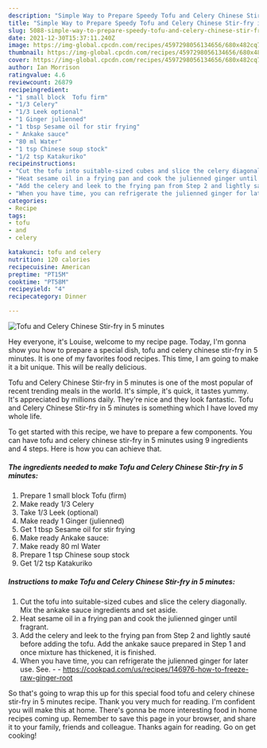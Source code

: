 ```yaml
---
description: "Simple Way to Prepare Speedy Tofu and Celery Chinese Stir-fry in 5 minutes"
title: "Simple Way to Prepare Speedy Tofu and Celery Chinese Stir-fry in 5 minutes"
slug: 5088-simple-way-to-prepare-speedy-tofu-and-celery-chinese-stir-fry-in-5-minutes
date: 2021-12-30T15:37:11.240Z
image: https://img-global.cpcdn.com/recipes/4597298056134656/680x482cq70/tofu-and-celery-chinese-stir-fry-in-5-minutes-recipe-main-photo.jpg
thumbnail: https://img-global.cpcdn.com/recipes/4597298056134656/680x482cq70/tofu-and-celery-chinese-stir-fry-in-5-minutes-recipe-main-photo.jpg
cover: https://img-global.cpcdn.com/recipes/4597298056134656/680x482cq70/tofu-and-celery-chinese-stir-fry-in-5-minutes-recipe-main-photo.jpg
author: Ian Morrison
ratingvalue: 4.6
reviewcount: 26879
recipeingredient:
- "1 small block  Tofu firm"
- "1/3 Celery"
- "1/3 Leek optional"
- "1 Ginger julienned"
- "1 tbsp Sesame oil for stir frying"
- " Ankake sauce"
- "80 ml Water"
- "1 tsp Chinese soup stock"
- "1/2 tsp Katakuriko"
recipeinstructions:
- "Cut the tofu into suitable-sized cubes and slice the celery diagonally. Mix the ankake sauce ingredients and set aside."
- "Heat sesame oil in a frying pan and cook the julienned ginger until fragrant."
- "Add the celery and leek to the frying pan from Step 2 and lightly sauté before adding the tofu. Add the ankake sauce prepared in Step 1 and once mixture has thickened, it is finished."
- "When you have time, you can refrigerate the julienned ginger for later use. See.  https://cookpad.com/us/recipes/146976-how-to-freeze-raw-ginger-root"
categories:
- Recipe
tags:
- tofu
- and
- celery

katakunci: tofu and celery 
nutrition: 120 calories
recipecuisine: American
preptime: "PT15M"
cooktime: "PT58M"
recipeyield: "4"
recipecategory: Dinner

---
```



![Tofu and Celery Chinese Stir-fry in 5 minutes](https://img-global.cpcdn.com/recipes/4597298056134656/680x482cq70/tofu-and-celery-chinese-stir-fry-in-5-minutes-recipe-main-photo.jpg)

Hey everyone, it's Louise, welcome to my recipe page. Today, I'm gonna show you how to prepare a special dish, tofu and celery chinese stir-fry in 5 minutes. It is one of my favorites food recipes. This time, I am going to make it a bit unique. This will be really delicious.



Tofu and Celery Chinese Stir-fry in 5 minutes is one of the most popular of recent trending meals in the world. It's simple, it's quick, it tastes yummy. It's appreciated by millions daily. They're nice and they look fantastic. Tofu and Celery Chinese Stir-fry in 5 minutes is something which I have loved my whole life.


To get started with this recipe, we have to prepare a few components. You can have tofu and celery chinese stir-fry in 5 minutes using 9 ingredients and 4 steps. Here is how you can achieve that.

<!--inarticleads1-->

##### The ingredients needed to make Tofu and Celery Chinese Stir-fry in 5 minutes:

1. Prepare 1 small block  Tofu (firm)
1. Make ready 1/3 Celery
1. Take 1/3 Leek (optional)
1. Make ready 1 Ginger (julienned)
1. Get 1 tbsp Sesame oil for stir frying
1. Make ready  Ankake sauce:
1. Make ready 80 ml Water
1. Prepare 1 tsp Chinese soup stock
1. Get 1/2 tsp Katakuriko




<!--inarticleads2-->

##### Instructions to make Tofu and Celery Chinese Stir-fry in 5 minutes:

1. Cut the tofu into suitable-sized cubes and slice the celery diagonally. Mix the ankake sauce ingredients and set aside.
1. Heat sesame oil in a frying pan and cook the julienned ginger until fragrant.
1. Add the celery and leek to the frying pan from Step 2 and lightly sauté before adding the tofu. Add the ankake sauce prepared in Step 1 and once mixture has thickened, it is finished.
1. When you have time, you can refrigerate the julienned ginger for later use. See. -  - https://cookpad.com/us/recipes/146976-how-to-freeze-raw-ginger-root




So that's going to wrap this up for this special food tofu and celery chinese stir-fry in 5 minutes recipe. Thank you very much for reading. I'm confident you will make this at home. There's gonna be more interesting food in home recipes coming up. Remember to save this page in your browser, and share it to your family, friends and colleague. Thanks again for reading. Go on get cooking!
